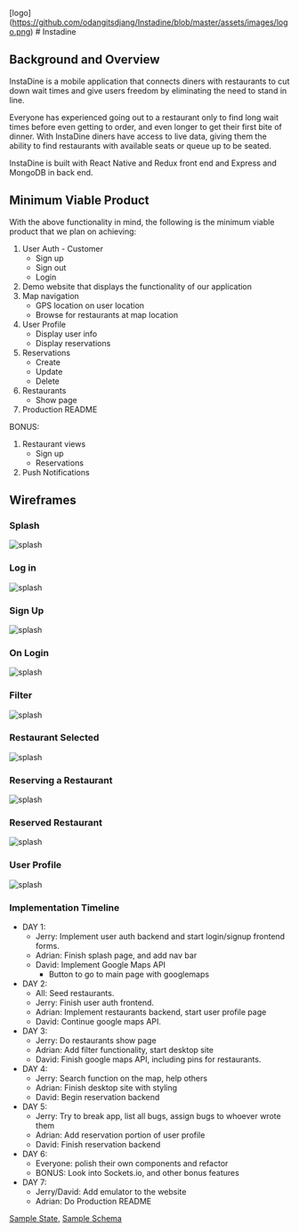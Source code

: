 [logo] (https://github.com/odangitsdjang/Instadine/blob/master/assets/images/logo.png) # Instadine

## Background and Overview

InstaDine is a mobile application that connects diners with restaurants to cut down wait times and give users freedom by eliminating the need to stand in line. 

Everyone has experienced going out to a restaurant only to find long wait times before even getting to order, and even longer to get their first bite of dinner. With InstaDine diners have access to live data, giving them the ability to find restaurants with available seats or queue up to be seated.

InstaDine is built with React Native and Redux front end and Express and MongoDB in back end. 

## Minimum Viable Product
With the above functionality in mind, the following is the minimum viable product that we plan on achieving:

1. User Auth - Customer
   * Sign up
   * Sign out
   * Login
2. Demo website that displays the functionality of our application
3. Map navigation
   * GPS location on user location
   * Browse for restaurants at map location
4. User Profile
   * Display user info
   * Display reservations
5. Reservations
   * Create
   * Update
   * Delete
6. Restaurants
   * Show page
7. Production README

BONUS: 
1. Restaurant views
   * Sign up
   * Reservations
2. Push Notifications


## Wireframes

### Splash
![splash](https://github.com/odangitsdjang/Instadine/blob/master/docs/splash.png)

### Log in 
![splash](https://github.com/odangitsdjang/Instadine/blob/master/docs/login.png)

### Sign Up
![splash](https://github.com/odangitsdjang/Instadine/blob/master/docs/signup.png)

### On Login
![splash](https://github.com/odangitsdjang/Instadine/blob/master/docs/onlogin.png)


### Filter
![splash](https://github.com/odangitsdjang/Instadine/blob/master/docs/filter.png)

### Restaurant Selected
![splash](https://github.com/odangitsdjang/Instadine/blob/master/docs/restaurant-pin.png)

### Reserving a Restaurant
![splash](https://github.com/odangitsdjang/Instadine/blob/master/docs/restaurant-reserve.png)

### Reserved Restaurant
![splash](https://github.com/odangitsdjang/Instadine/blob/master/docs/restaurant-reserved.png)

### User Profile
![splash](https://github.com/odangitsdjang/Instadine/blob/master/docs/user-show.png)

### Implementation Timeline 
- DAY 1:
  - Jerry: Implement user auth backend and start login/signup frontend forms.
  - Adrian: Finish splash page, and add nav bar
  - David: Implement Google Maps API  
    - Button to go to main page with googlemaps
- DAY 2: 
  - All: Seed restaurants.
  - Jerry: Finish user auth frontend.
  - Adrian: Implement restaurants backend, start user profile page
  - David: Continue google maps API.
- DAY 3:
  - Jerry: Do restaurants show page
  - Adrian: Add filter functionality, start desktop site 
  - David: Finish google maps API, including pins for restaurants.
- DAY 4:
  - Jerry:   Search function on the map, help others 
  - Adrian: Finish desktop site with styling
  - David: Begin reservation backend
- DAY 5: 
  - Jerry: Try to break app, list all bugs, assign bugs to whoever wrote them
  - Adrian: Add reservation portion of user profile
  - David:  Finish reservation backend
- DAY 6: 
  - Everyone: polish their own components and refactor
  - BONUS: Look into Sockets.io, and other bonus features
- DAY 7:
  - Jerry/David: Add emulator to the website
  - Adrian: Do Production README


[Sample State,](https://github.com/odangitsdjang/Instadine/blob/master/docs/sample_state.md)
[Sample Schema](https://github.com/odangitsdjang/Instadine/blob/master/docs/sample_schema.md)
